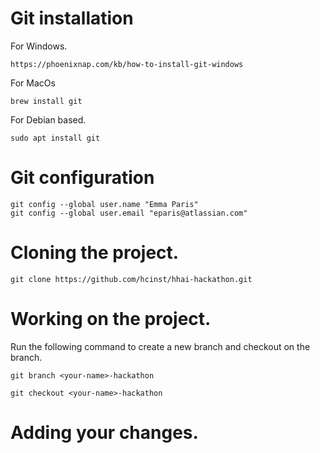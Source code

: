 # Git installation

For Windows.

```https://phoenixnap.com/kb/how-to-install-git-windows```


For MacOs

```brew install git```

For Debian based.

```sudo apt install git```

# Git configuration
``` 
git config --global user.name "Emma Paris"
git config --global user.email "eparis@atlassian.com"
```

# Cloning the project.

```
git clone https://github.com/hcinst/hhai-hackathon.git
```

# Working on the project.

Run the following command to create a new branch and checkout on the branch.

```
git branch <your-name>-hackathon

git checkout <your-name>-hackathon
```

# Adding your changes.
